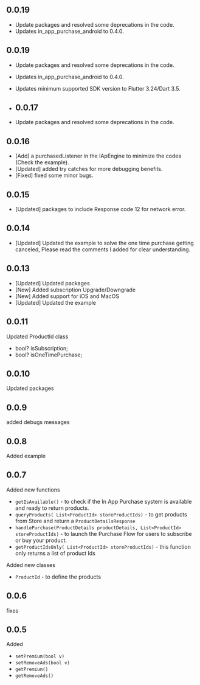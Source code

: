 ## 0.0.19

- Update packages and resolved some deprecations in the code.
- Updates in_app_purchase_android to 0.4.0.

## 0.0.19

- Update packages and resolved some deprecations in the code.
- Updates in_app_purchase_android to 0.4.0.
- Updates minimum supported SDK version to Flutter 3.24/Dart 3.5.

- ## 0.0.17

- Update packages and resolved some deprecations in the code.

## 0.0.16

- [Add] a purchasedListener in the IApEngine to minimize the codes (Check the example).
- [Updated] added try catches for more debugging benefits.
- [Fixed] fixed some minor bugs.

## 0.0.15

- [Updated] packages to include Response code 12 for network error.

## 0.0.14
- [Updated] Updated the example to solve the one time purchase getting canceled, Please read the comments I added for clear understanding.


## 0.0.13
- [Updated] Updated packages
- [New] Added subscription Upgrade/Downgrade
- [New] Added support for iOS and MacOS
- [Updated] Updated the example

## 0.0.11
Updated ProductId class  
- bool? isSubscription;
- bool? isOneTimePurchase;

## 0.0.10
Updated packages

## 0.0.9
added debugs messages

## 0.0.8
Added example

## 0.0.7

Added new functions
- `getIsAvailable()` - to check if the In App Purchase system is available and ready to return products.
- `queryProducts( List<ProductId> storeProductIds)` - to get products from Store and return a `ProductDetailsResponse`
- `handlePurchase(ProductDetails productDetails, List<ProductId> storeProductIds)` - to launch the Purchase Flow for users to subscribe or buy your product.
- `getProductIdsOnly( List<ProductId> storeProductIds)` - this function only returns a list<String> of product Ids

Added new classes
- ``ProductId`` - to define the products

## 0.0.6
fixes

## 0.0.5

Added
- `setPremium(bool v)`
- `setRemoveAds(bool v)`
- `getPremium()`
- `getRemoveAds()`


